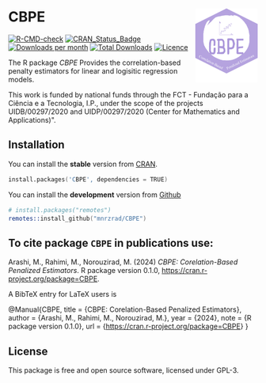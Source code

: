 # CBPE <img src="man/figures/logo.png" align="right" width="25%"/>

[![R-CMD-check](https://github.com/mnrzrad/CBPE/actions/workflows/R-CMD-check.yaml/badge.svg)](https://github.com/mnrzrad/CBPE/actions/workflows/R-CMD-check.yaml)
[![CRAN_Status_Badge](https://www.r-pkg.org/badges/version/CBPE)](https://cran.r-project.org/package=CBPE)
[![Downloads per
month](https://cranlogs.r-pkg.org/badges/CBPE)](https://cran.r-project.org/package=CBPE)
[![Total
Downloads](https://cranlogs.r-pkg.org/badges/grand-total/CBPE)](https://cran.r-project.org/package=CBPE)
[![Licence](https://img.shields.io/badge/licence-GPL--3-blue.svg)](https://www.gnu.org/licenses/gpl-3.0.en.html)

The R package *CBPE* Provides the correlation-based penalty estimators for linear and logisitic regression models.

This work is funded by national funds through the FCT - Fundação para a
Ciência e a Tecnologia, I.P., under the scope of the projects
UIDB/00297/2020 and UIDP/00297/2020 (Center for Mathematics and
Applications)".

## Installation

You can install the **stable** version from
[CRAN](https://cran.r-project.org/package=CBPE).

``` s
install.packages('CBPE', dependencies = TRUE)
```

You can install the **development** version from
[Github](https://github.com/mnrzrad/CBPE)

``` s
# install.packages("remotes")
remotes::install_github("mnrzrad/CBPE")
```

## To cite package `CBPE` in publications use:

Arashi, M., Rahimi, M., Norouzirad, M. (2024) *CBPE:
Corelation-Based Penalized Estimators*. R package version 0.1.0,
<https://cran.r-project.org/package=CBPE>.

A BibTeX entry for LaTeX users is

@Manual{CBPE, title = {CBPE: Corelation-Based Penalized Estimators},
author = {Arashi, M., Rahimi, M., Norouzirad, M.}, year = {2024}, note = {R package version 0.1.0}, url =
{<https://cran.r-project.org/package=CBPE>} }

## License

This package is free and open source software, licensed under GPL-3.
